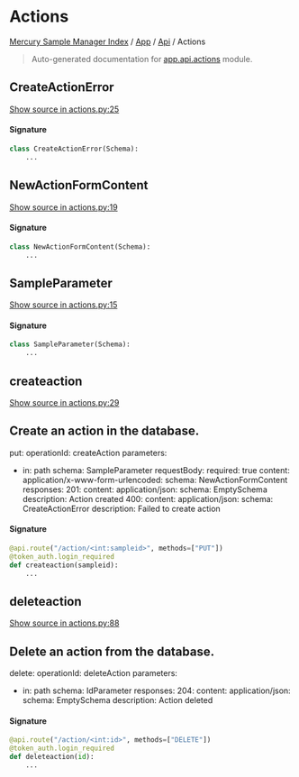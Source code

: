 # Actions

[Mercury Sample Manager Index](../../README.md#mercury-sample-manager-index) /
[App](../index.md#app) /
[Api](./index.md#api) /
Actions

> Auto-generated documentation for [app.api.actions](https://github.com/HolgerGraef/MSM/blob/master/app/api/actions.py) module.

## CreateActionError

[Show source in actions.py:25](https://github.com/HolgerGraef/MSM/blob/master/app/api/actions.py#L25)

#### Signature

```python
class CreateActionError(Schema):
    ...
```



## NewActionFormContent

[Show source in actions.py:19](https://github.com/HolgerGraef/MSM/blob/master/app/api/actions.py#L19)

#### Signature

```python
class NewActionFormContent(Schema):
    ...
```



## SampleParameter

[Show source in actions.py:15](https://github.com/HolgerGraef/MSM/blob/master/app/api/actions.py#L15)

#### Signature

```python
class SampleParameter(Schema):
    ...
```



## createaction

[Show source in actions.py:29](https://github.com/HolgerGraef/MSM/blob/master/app/api/actions.py#L29)

Create an action in the database.
---
put:
  operationId: createAction
  parameters:
  - in: path
    schema: SampleParameter
  requestBody:
    required: true
    content:
      application/x-www-form-urlencoded:
        schema: NewActionFormContent
  responses:
    201:
      content:
        application/json:
          schema: EmptySchema
      description: Action created
    400:
      content:
        application/json:
          schema: CreateActionError
      description: Failed to create action

#### Signature

```python
@api.route("/action/<int:sampleid>", methods=["PUT"])
@token_auth.login_required
def createaction(sampleid):
    ...
```



## deleteaction

[Show source in actions.py:88](https://github.com/HolgerGraef/MSM/blob/master/app/api/actions.py#L88)

Delete an action from the database.
---
delete:
  operationId: deleteAction
  parameters:
  - in: path
    schema: IdParameter
  responses:
    204:
      content:
        application/json:
          schema: EmptySchema
      description: Action deleted

#### Signature

```python
@api.route("/action/<int:id>", methods=["DELETE"])
@token_auth.login_required
def deleteaction(id):
    ...
```

